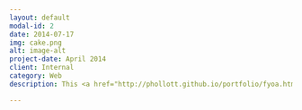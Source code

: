 ```yaml
---
layout: default
modal-id: 2
date: 2014-07-17
img: cake.png
alt: image-alt
project-date: April 2014
client: Internal
category: Web
description: This <a href="http://phollott.github.io/portfolio/fyoa.html">Fork Your Own Adventure</a> sample combines AngularJS <em>Custom Directives</em> with jsFiddle to show how an author could easily create a short story in the form of a classic "Choose Your Own Adventure". This blurs the distinction between <em>author</em> and <em>developer</em>.

---
```

